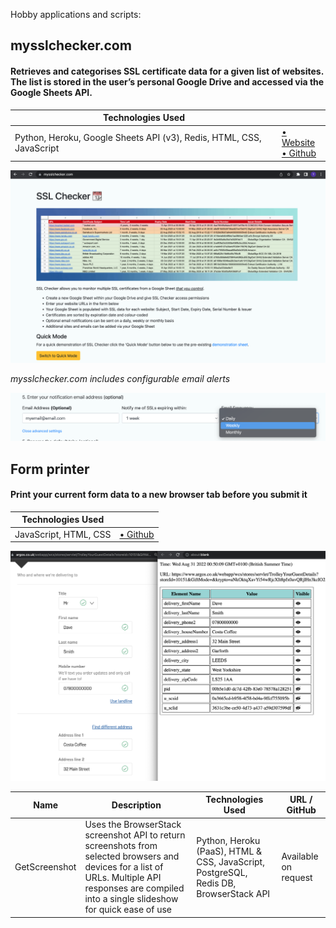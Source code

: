 Hobby applications and scripts:

## mysslchecker.com

#### Retrieves and categorises SSL certificate data for a given list of websites. The list is stored in the user’s personal Google Drive and accessed via the Google Sheets API.

| Technologies Used                                                    |                                                                                                   |
| -------------------------------------------------------------------- | ------------------------------------------------------------------------------------------------- |
| Python, Heroku, Google Sheets API (v3), Redis, HTML, CSS, JavaScript | [• Website](https://mysslchecker.com)<br />[• Github](https://github.com/rintin-tim/mysslchecker) |

<a href="https://mysslchecker.com/" target="_blank"><img src="my-ssl-checker.png" alt="mysslchecker" width="640"></a>

_mysslchecker.com includes configurable email alerts_

<a href="https://mysslchecker.com/" target="_blank"><img src="email-options.png" alt="mysslchecker-email-options" width="640"></a>

## Form printer

#### Print your current form data to a new browser tab before you submit it

| Technologies Used     |                                                      |
| --------------------- | ---------------------------------------------------- |
| JavaScript, HTML, CSS | [• Github](https://github.com/rintin-tim/print_form) |

<a href="https://github.com/rintin-tim/print_form" target="_blank"><img src="print-form.png" alt="print form example" width="640"></a>

| Name          | Description                                                                                                                                                                                         | Technologies Used                                                                     | URL / GitHub         |
| ------------- | --------------------------------------------------------------------------------------------------------------------------------------------------------------------------------------------------- | ------------------------------------------------------------------------------------- | -------------------- |
| GetScreenshot | Uses the BrowserStack screenshot API to return screenshots from selected browsers and devices for a list of URLs. Multiple API responses are compiled into a single slideshow for quick ease of use | Python, Heroku (PaaS), HTML & CSS, JavaScript, PostgreSQL, Redis DB, BrowserStack API | Available on request |
